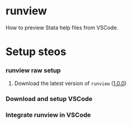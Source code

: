# runview
How to preview Stata help files from VSCode.

# Setup steos

### runview raw setup
1. Download the latest version of `runview` ([1.0.0](https://github.com/DiegoCiccia/runview/raw/main/dist/1.0.0))

### Download and setup VSCode

### Integrate runview in VSCode





